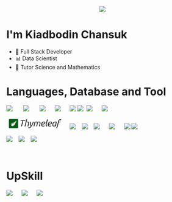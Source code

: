 <p align="center"> 
<img   src="https://ninefreelance.com/assets/images/logo/ninefreelance-logo-2.jpg" width="500">    
</p>

#  I'm  Kiadbodin Chansuk 

- :rocket: Full Stack Developer 
- :bar_chart: Data Scientist 
- :milky_way: Tutor Science and Mathematics 

# Languages, Database and Tool

<img src="https://www.php.net/images/logos/new-php-logo.svg" width="60"> &nbsp;&nbsp; &nbsp;&nbsp;  <img src="https://laravel.com/img/logomark.min.svg" width="50"> &nbsp;&nbsp; &nbsp;&nbsp;
<img src="https://laravel.com/img/logotype.min.svg" width="50"> &nbsp; &nbsp;&nbsp; <img src="https://user-images.githubusercontent.com/89516355/235416221-cf1ccd02-ae8d-45c5-b900-444dd1ae9b47.png" width="90"> &nbsp;  &nbsp;&nbsp;
<img src="https://www.python.org/static/community_logos/python-logo.png" width="150"> 
<img src="https://static.javatpoint.com/core/images/java-logo1.png" width="100"> &nbsp;<img src="https://openjdk.org/images/openjdk.png" width="105"> &nbsp;  &nbsp;&nbsp; <img src="https://spring.io/img/spring-2.svg" width="100"/> &nbsp;&nbsp; &nbsp;&nbsp;

 <img src="https://raw.githubusercontent.com/thymeleaf/thymeleaf-org/main/artwork/thymeleaf%202016/thymeleaf_logo_white.png" width="150"/> &nbsp;&nbsp;
 <img src="https://ninefreelance.com/assets/images/logo/html2css-js.png" width="120"/> &nbsp;&nbsp;
 <img src="https://upload.wikimedia.org/wikipedia/commons/f/fd/JQuery-Logo.svg" width="100"/> &nbsp;&nbsp;
<img src="https://mariadb.com/wp-content/uploads/2019/11/mariadb-horizontal-blue.svg" width="150"/> &nbsp;&nbsp;&nbsp;&nbsp; <img src="https://www.mysql.com/common/logos/logo-mysql-170x115.png" width="100"/> &nbsp;&nbsp;
 &nbsp;&nbsp;<img src="https://seeklogo.com/images/M/microsoft-sql-server-logo-96AF49E2B3-seeklogo.com.png" width="90"/> <img src="https://ermaster.sourceforge.net/content/manual/en/images/ermuster_big.png" width="110"/>
 
<img src="https://code.visualstudio.com/assets/images/code-stable.png" width="50"/>  &nbsp;&nbsp; <img src="https://www.eclipse.org/org/artwork/images/eclipse_foundation_logo.jpg" width="100"/>  &nbsp;&nbsp; <img src="https://www.mathjax.org/badge/mj-logo.svg" width="100"/>

<br/>

# UpSkill
<img src="https://upload.wikimedia.org/wikipedia/commons/d/d9/Node.js_logo.svg" width="90"> &nbsp;  &nbsp;&nbsp;
<img src="https://upload.wikimedia.org/wikipedia/commons/8/8e/Nextjs-logo.svg" width="110"> &nbsp;  &nbsp;&nbsp;
<img src="https://upload.wikimedia.org/wikipedia/commons/4/4c/Typescript_logo_2020.svg" width="50"> &nbsp;  &nbsp;&nbsp;

<!--
**kiadbodin/kiadbodin** is a ✨ _special_ ✨ repository because its `README.md` (this file) appears on your GitHub profile.

Here are some ideas to get you started:

- 🔭 I’m currently working on ...
- 🌱 I’m currently learning ...
- 👯 I’m looking to collaborate on ...
- 🤔 I’m looking for help with ...
- 💬 Ask me about ...
- 📫 How to reach me: ...
- 😄 Pronouns: ...
- ⚡ Fun fact: ...
-->
